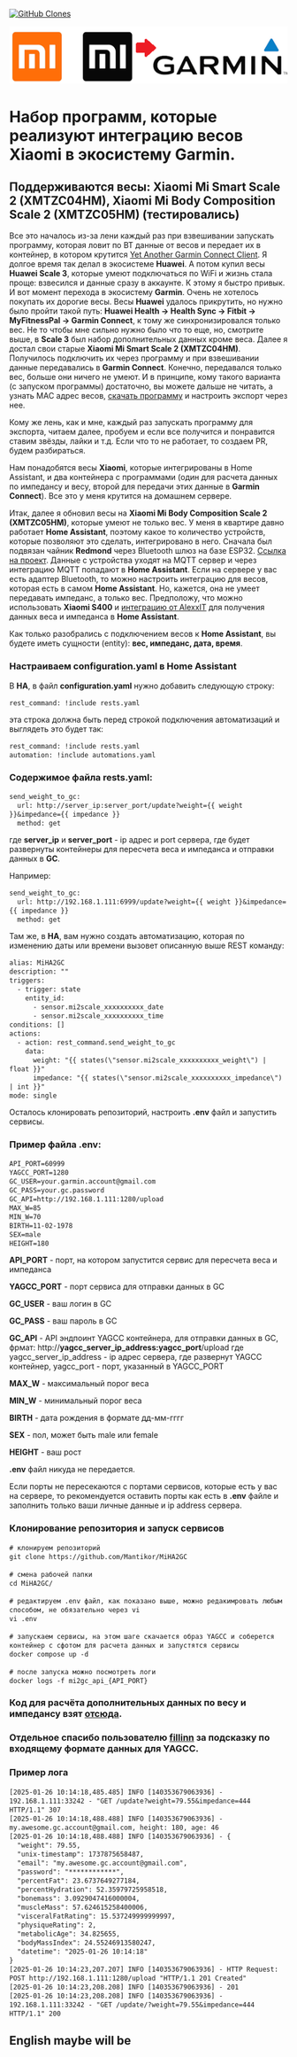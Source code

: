 [![GitHub Clones](https://img.shields.io/badge/dynamic/json?color=success&label=Clone&query=count&url=https://gist.githubusercontent.com/Mantikor/11d1e1d5c906379d6a356c2aee061ed2/raw/clone.json&logo=github)](https://github.com/MShawon/github-clone-count-badge)

![](mi2gc.png)

# Набор программ, которые реализуют интеграцию весов Xiaomi в экосистему Garmin.

## Поддерживаются весы: **Xiaomi Mi Smart Scale 2 (XMTZC04HM)**, **Xiaomi Mi Body Composition Scale 2 (XMTZC05HM)** (тестировались)

Все это началось из-за лени каждый раз при взвешивании запускать программу, которая ловит по BT данные от весов и передает их в контейнер, в котором крутится [Yet Another Garmin Connect Client](https://github.com/lswiderski/yet-another-garmin-connect-client). Я долгое время так делал в экосистеме **Huawei**. А потом купил весы **Huawei Scale 3**, которые умеют подключаться по WiFi и жизнь стала проще: взвесился и данные сразу в аккаунте. К этому я быстро привык. И вот момент перехода в экосистему **Garmin**. Очень не хотелось покупать их дорогие весы. Весы **Huawei** удалось прикрутить, но нужно было пройти такой путь: **Huawei Health -> Health Sync -> Fitbit -> MyFitnessPal -> Garmin Connect**, к тому же синхронизировался только вес. Не то чтобы мне сильно нужно было что то еще, но, смотрите выше, в **Scale 3** был набор дополнительных данных кроме веса. Далее я достал свои старые **Xiaomi Mi Smart Scale 2 (XMTZC04HM)**. Получилось подключить их через программу и при взвешивании данные передавались в **Garmin Connect**. Конечно, передавался только вес, больше они ничего не умеют. И в принципе, кому такого варианта (с запуском программы) достаточно, вы можете дальше не читать, а узнать MAC адрес весов, [скачать программу](https://github.com/lswiderski/mi-scale-exporter) и настроить экспорт через нее.

Кому же лень, как и мне, каждый раз запускать программу для экспорта, читаем далее, пробуем и если все получится и понравится ставим звёзды, лайки и т.д. Если что то не работает, то создаем PR, будем разбираться.

Нам понадобятся весы **Xiaomi**, которые интегрированы в Home Assistant, и два контейнера с программами (один для расчета данных по импедансу и весу, второй для передачи этих данные в **Garmin Connect**). Все это у меня крутится на домашнем сервере.

Итак, далее я обновил весы на **Xiaomi Mi Body Composition Scale 2 (XMTZC05HM)**, которые умеют не только вес. У меня в квартире давно работает **Home Assistant**, поэтому какое то количество устройств, которые позволяют это сделать, интегрировано в него. Сначала был подвязан чайник **Redmond** через Bluetooth шлюз на базе ESP32. [Ссылка на проект](https://github.com/alutov/ESP32-R4sGate-for-Redmond). Данные с устройства уходят на MQTT сервер и через интеграцию MQTT попадают в **Home Assistant**. Если на сервере у вас есть адаптер Bluetooth, то можно настроить интеграцию для весов, которая есть в самом **Home Assistant**. Но, кажется, она не умеет передавать импеданс, а только вес. Предположу, что можно использовать **Xiaomi S400** и [интеграцию от AlexxIT](https://github.com/AlexxIT/XiaomiGateway3) для получения данных веса и импеданса в **Home Assistant**.

Как только разобрались с подключением весов к **Home Assistant**, вы будете иметь сущности (entity): **вес, импеданс, дата, время**.

### Настраиваем configuration.yaml в Home Assistant

В **HA**, в файл **configuration.yaml** нужно добавить следующую строку:

```
rest_command: !include rests.yaml
```

эта строка должна быть перед строкой подключения автоматизаций и выглядеть это будет так:

```
rest_command: !include rests.yaml
automation: !include automations.yaml
```

### Содержимое файла **rests.yaml**:

```
send_weight_to_gc:
  url: http://server_ip:server_port/update?weight={{ weight }}&impedance={{ impedance }}
  method: get
```

где **server_ip** и **server_port** - ip адрес и port сервера, где будет развернуты контейнеры для пересчета веса и импеданса и отправки данных в **GC**.

Например:

```
send_weight_to_gc:
  url: http://192.168.1.111:6999/update?weight={{ weight }}&impedance={{ impedance }}
  method: get
```

Там же, в **HA**, вам нужно создать автоматизацию, которая по изменению даты или времени вызовет описанную выше REST команду:

```
alias: MiHA2GC
description: ""
triggers:
  - trigger: state
    entity_id:
      - sensor.mi2scale_xxxxxxxxxx_date
      - sensor.mi2scale_xxxxxxxxxx_time
conditions: []
actions:
  - action: rest_command.send_weight_to_gc
    data:
      weight: "{{ states(\"sensor.mi2scale_xxxxxxxxxx_weight\") | float }}"
      impedance: "{{ states(\"sensor.mi2scale_xxxxxxxxxx_impedance\") | int }}"
mode: single
```

Осталось клонировать репозиторий, настроить **.env** файл и запустить сервисы.

### Пример файла **.env**:

```
API_PORT=60999
YAGCC_PORT=1280
GC_USER=your.garmin.account@gmail.com
GC_PASS=your.gc.password
GC_API=http://192.168.1.111:1280/upload
MAX_W=85
MIN_W=70
BIRTH=11-02-1978
SEX=male
HEIGHT=180
```

**API_PORT** - порт, на котором запустится сервис для пересчета веса и импеданса

**YAGCC_PORT** - порт сервиса для отправки данных в GC

**GC_USER** - ваш логин в GC

**GC_PASS** - ваш пароль в GC

**GC_API** - API эндпоинт YAGCC контейнера, для отправки данных в GC, фрмат: http://**yagcc_server_ip_address:yagcc_port**/upload где yagcc_server_ip_address - ip адрес сервера, где развернут YAGCC контейнер, yagcc_port - порт, указанный в YAGCC_PORT

**MAX_W** - максимальный порог веса

**MIN_W** - минимальный порог веса

**BIRTH** - дата рождения в формате дд-мм-гггг

**SEX** - пол, может быть male или female

**HEIGHT** - ваш рост

**.env** файл никуда не передается.

Если порты не пересекаются с портами сервисов, которые есть у вас на сервере, то рекомендуется оставить порты как есть в **.env** файле и заполнить только ваши личные данные и ip address сервера.

### Клонирование репозитория и запуск сервисов

```
# клонируем репозиторий
git clone https://github.com/Mantikor/MiHA2GC

# смена рабочей папки
cd MiHA2GC/

# редактируем .env файл, как показано выше, можно редакимровать любым способом, не обязательно через vi
vi .env

# запускаем сервисы, на этом шаге скачается образ YAGCC и соберется контейнер с сфотом для расчета данных и запустятся сервисы
docker compose up -d

# после запуска можно посмотреть логи
docker logs -f mi2gc_api_{API_PORT}
```

### Код для расчёта дополнительных данных по весу и импедансу взят [отсюда](https://github.com/RobertWojtowicz/export2garmin).

### Отдельное спасибо пользователю [fillinn](https://4pda.to/forum/index.php?showuser=156669) за подсказку по входящему форматe данных для YAGCC.

### Пример лога

```
[2025-01-26 10:14:18,485.485] INFO [140353679063936] - 192.168.1.111:33242 - "GET /update?weight=79.55&impedance=444 HTTP/1.1" 307
[2025-01-26 10:14:18,488.488] INFO [140353679063936] - my.awesome.gc.account@gmail.com, height: 180, age: 46
[2025-01-26 10:14:18,488.488] INFO [140353679063936] - {
  "weight": 79.55,
  "unix-timestamp": 1737875658487,
  "email": "my.awesome.gc.account@gmail.com",
  "password": "************",
  "percentFat": 23.6737649277184,
  "percentHydration": 52.35979725958518,
  "bonemass": 3.0929047416000004,
  "muscleMass": 57.624615258400006,
  "visceralFatRating": 15.537249999999997,
  "physiqueRating": 2,
  "metabolicAge": 34.825655,
  "bodyMassIndex": 24.55246913580247,
  "datetime": "2025-01-26 10:14:18"
}
[2025-01-26 10:14:23,207.207] INFO [140353679063936] - HTTP Request: POST http://192.168.1.111:1280/upload "HTTP/1.1 201 Created"
[2025-01-26 10:14:23,208.208] INFO [140353679063936] - 201
[2025-01-26 10:14:23,208.208] INFO [140353679063936] - 192.168.1.111:33242 - "GET /update/?weight=79.55&impedance=444 HTTP/1.1" 200
```

## English maybe will be
